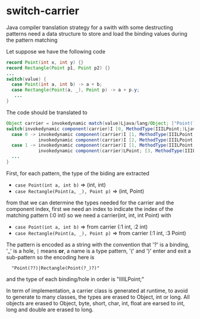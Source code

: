 # switch-carrier

Java compiler translation strategy for a swith with some destructing patterns need a data structure to store and load the binding values during the pattern matching

Let suppose we have the following code
```java
record Point(int x, int y) {}
record Rectangle(Point p1, Point p2) {}
...
switch(value) {
  case Point(int a, int b) -> a + b;
  case Rectangle(Point(a, _), Point p) -> a + p.y;
   ...
}
```

The code should be translated to
```java
Object carrier = invokedynamic match(value)Ljava/lang/Object; ["Point(??)|Rectangle(Point(?_)?)", "IIIILPoint;"]
switch(invokedynamic component(carrier)I [0, MethodType(IIILPoint;)Ljava/lang/Object;]) {
  case 0 -> invokedynamic component(carrier)I [1, MethodType(IIILPoint;)Ljava/lang/Object;] +
            invokedynamic component(carrier)I [2, MethodType(IIILPoint;)Ljava/lang/Object;];
  case 1 -> invokedynamic component(carrier)I [1, MethodType(IIILPoint;)Ljava/lang/Object;] +
            invokedynamic component(carrier)LPoint; [3, MethodType(IIILPoint;)Ljava/lang/Object;].y;
  ...           
}
```

First, for each pattern, the type of the biding are extracted
- `case Point(int a, int b)` => (int, int)
- `case Rectangle(Point(a, _), Point p)` => (int, Point)

from that we can determine the types needed for the carrier and the component index,
first we need an index to indicate the index of the matching pattern (:0 int)
so we need a carrier(int, int, int Point) with
- `case Point(int a, int b)` => from carrier (:1 int, :2 int)
- `case Rectangle(Point(a, _), Point p)` => from carrier (:1 int, :3 Point)

The pattern is encoded as a string with the convention that '?' is a binding, '_' is a hole, `|` means __or__, a name is a type pattern, '(' and ')' enter and exit a sub-pattern
so the encoding here is
```
  "Point(??)|Rectangle(Point(?_)?)"
```
and the type of each binding/hole in order is "IIIILPoint;"

In term of implementation, a carrier class is generated at runtime, to avoid to generate to many classes,
the types are erased to Object, int or long. All objects are erased to Object, byte, short, char, int, float are earsed to int, long and double are erased to long.


  

  

